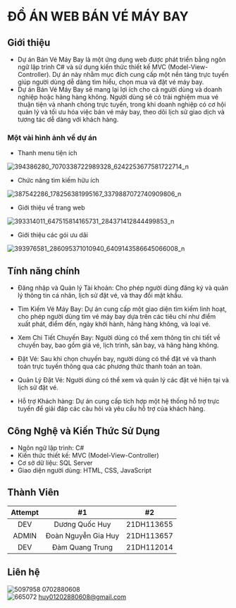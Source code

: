 # ĐỒ ÁN WEB BÁN VÉ MÁY BAY
## Giới thiệu
- Dự án Bán Vé Máy Bay là một ứng dụng web được phát triển bằng ngôn ngữ lập trình C# và sử dụng kiến thức thiết kế MVC (Model-View-Controller). Dự án này nhằm mục đích cung cấp một nền tảng trực tuyến giúp người dùng dễ dàng tìm hiểu, chọn mua và đặt vé máy bay.
- Dự án Bán Vé Máy Bay sẽ mang lại lợi ích cho cả người dùng và doanh nghiệp hoặc hãng hàng không. Người dùng sẽ có trải nghiệm mua vé thuận tiện và nhanh chóng trực tuyến, trong khi doanh nghiệp có cơ hội quản lý và tối ưu hóa việc bán vé máy bay, theo dõi lịch sử giao dịch và tương tác dễ dàng với khách hàng.
### Một vài hình ảnh về dự án
- Thanh menu tiện ích

![394386280_7070338722989328_6242253677581722714_n](https://github.com/huy01202880608/Webbanvemaybay/assets/145096900/2045f4dc-6c6c-452e-95ad-20f3743a60da)

- Chức năng tìm kiếm hữu ích

![387542286_178256381995167_3379887072740909806_n](https://github.com/huy01202880608/Webbanvemaybay/assets/145096900/9d65443a-4a16-435f-aa35-b69646de15d6)

- Giới thiệu về trang web

![393314011_647515814165731_284371412844499853_n](https://github.com/huy01202880608/Webbanvemaybay/assets/145096900/d56fb658-4d3f-4606-9fd4-f4a599ab8291)

- Giới thiệu các gói ưu dãi

![393976581_286095371010940_6409143586645066008_n](https://github.com/huy01202880608/Webbanvemaybay/assets/145096900/1bb8930f-a8b9-4119-8815-4e4faea03b82)


## Tính năng chính
- Đăng nhập và Quản lý Tài khoản: Cho phép người dùng đăng ký và quản lý thông tin cá nhân, lịch sử đặt vé, và thay đổi mật khẩu.

- Tìm Kiếm Vé Máy Bay: Dự án cung cấp một giao diện tìm kiếm linh hoạt, cho phép người dùng tìm vé máy bay dựa trên các tiêu chí như điểm xuất phát, điểm đến, ngày khởi hành, hãng hàng không, và loại vé.

- Xem Chi Tiết Chuyến Bay: Người dùng có thể xem thông tin chi tiết về chuyến bay, bao gồm giá vé, lịch trình, sân bay, và hãng hàng không.

- Đặt Vé: Sau khi chọn chuyến bay, người dùng có thể đặt vé và thanh toán trực tuyến thông qua các phương thức thanh toán an toàn.

- Quản Lý Đặt Vé: Người dùng có thể xem và quản lý các đặt vé hiện tại và lịch sử đặt vé.

- Hỗ trợ Khách hàng: Dự án cung cấp tích hợp một hệ thống hỗ trợ trực tuyến để giải đáp các câu hỏi và yêu cầu hỗ trợ của khách hàng.

## Công Nghệ và Kiến Thức Sử Dụng
- Ngôn ngữ lập trình: C#
- Kiến thức thiết kế: MVC (Model-View-Controller)
- Cơ sở dữ liệu: SQL Server
- Giao diện người dùng: HTML, CSS, JavaScript

## Thành Viên
| Attempt | #1    | #2    |
| :-----: | :---: | :---: |
| DEV| Dương Quốc Huy   | 21DH113655   |
| ADMIN| Đoàn Nguyễn Gia Huy   | 21DH113657   |
| DEV| Đàm Quang Trung  | 21DH112014    |

## Liên hệ

![5097958](https://github.com/huy01202880608/Webbanvemaybay/assets/145096900/041d35dd-e68d-4863-9497-f4654909f1c9)
0702880608\
![665072](https://github.com/huy01202880608/Webbanvemaybay/assets/145096900/561cb45e-3f78-478b-8558-781cc3359bed)
huy01202880608@gmail.com





